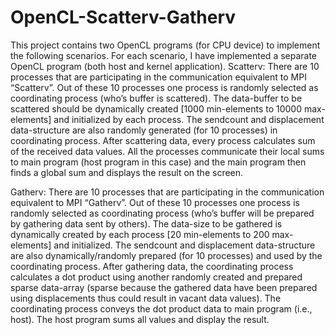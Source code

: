 # OpenCL-Scatterv-Gatherv
This project contains two OpenCL programs (for CPU device) to implement the following scenarios. For each scenario, I have implemented a separate OpenCL program (both host and kernel application). 
Scatterv:
There are 10 processes that are participating in the communication equivalent to MPI “Scatterv”. Out of these 10 processes one process is randomly selected as coordinating process (who’s buffer is scattered). The data-buffer to be scattered should be dynamically created [1000 min-elements to 10000 max-elements] and initialized by each process. The sendcount and displacement data-structure are also randomly generated (for 10 processes) in coordinating process. After scattering data, every process calculates sum of the received data values. All the processes communicate their local sums to main program (host program in this case) and the main program then finds a global sum and displays the result on the screen.

Gatherv:
There are 10 processes that are participating in the communication equivalent to MPI “Gatherv”. Out of these 10 processes one process is randomly selected as coordinating process (who’s buffer will be prepared by gathering data sent by others). The data-size to be gathered is dynamically created by each process [20 min-elements to 200 max-elements] and initialized. The sendcount and displacement data-structure are also dynamically/randomly prepared (for 10 processes) and used by the coordinating process. After gathering data, the coordinating process calculates a dot product using another randomly created and prepared sparse data-array (sparse because the gathered data have been prepared using displacements thus could result in vacant data values). The coordinating process conveys the dot product data to main program (i.e., host). The host program sums all values and display the result.
